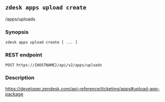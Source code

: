 ## `zdesk apps upload create`

/apps/uploads

### Synopsis

    zdesk apps upload create [ ... ]

### REST endpoint

    POST https://{HOSTNAME}/api/v2/apps/uploads

### Description

https://developer.zendesk.com/api-reference/ticketing/apps#upload-app-package

